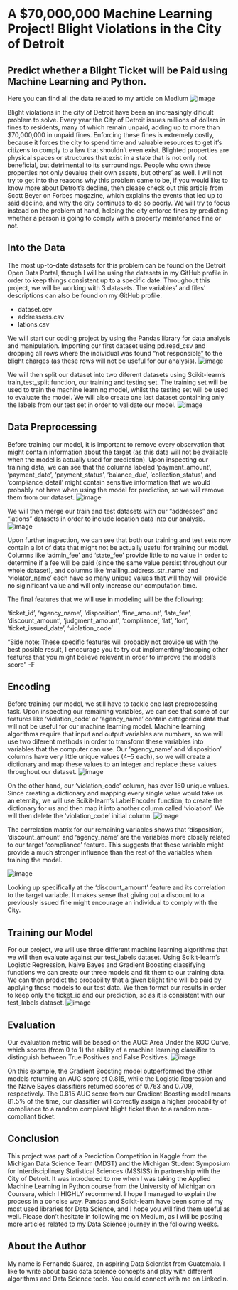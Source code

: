 # A $70,000,000 Machine Learning Project! Blight Violations in the City of Detroit
## Predict whether a Blight Ticket will be Paid using Machine Learning and Python.
Here you can find all the data related to my article on Medium
![image](https://user-images.githubusercontent.com/36652766/157273349-8f5f16f8-66d2-44bd-872c-3a404fa4c1c1.png)

Blight violations in the city of Detroit have been an increasingly dificult problem to solve. Every year the City of Detroit issues millions of dollars in fines to residents, many of which remain unpaid, adding up to more than $70,000,000 in unpaid fines. Enforcing these fines is extremely costly, because it forces the city to spend time and valuable resources to get it’s citizens to comply to a law that shouldn’t even exist.
Blighted properties are physical spaces or structures that exist in a state that is not only not beneficial, but detrimental to its surroundings. People who own these properties not only devalue their own assets, but others’ as well.
I will not try to get into the reasons why this problem came to be, if you would like to know more about Detroit’s decline, then please check out this article from Scott Beyer on Forbes magazine, which explains the events that led up to said decline, and why the city continues to do so poorly. We will try to focus instead on the problem at hand, helping the city enforce fines by predicting whether a person is going to comply with a property maintenance fine or not.

## Into the Data
The most up-to-date datasets for this problem can be found on the Detroit Open Data Portal, though I will be using the datasets in my GitHub profile in order to keep things consistent up to a specific date.
Throughout this project, we will be working with 3 datasets. The variables’ and files’ descriptions can also be found on my GitHub profile.

* dataset.csv
* addressess.csv
* latlons.csv

We will start our coding project by using the Pandas library for data analysis and manipulation. Importing our first dataset using pd.read_csv and dropping all rows where the individual was found “not responsible” to the blight charges (as these rows will not be useful for our analysis).
![image](https://user-images.githubusercontent.com/36652766/157273686-c294e3ef-9935-4473-ba13-5d3420281581.png)

We will then split our dataset into two diferent datasets using Scikit-learn’s train_test_split function, our training and testing set. The training set will be used to train the machine learning model, whilst the testing set will be used to evaluate the model. We will also create one last dataset containing only the labels from our test set in order to validate our model.
![image](https://user-images.githubusercontent.com/36652766/157273727-278536fb-e13d-4f19-b5b4-9ac614d4c485.png)

## Data Preprocessing
Before training our model, it is important to remove every observation that might contain information about the target (as this data will not be available when the model is actually used for prediction).
Upon inspecting our training data, we can see that the columns labeled ‘payment_amount’, ‘payment_date’, ‘payment_status’, ‘balance_due’, ‘collection_status’, and ‘compliance_detail’ might contain sensitive information that we would probably not have when using the model for prediction, so we will remove them from our dataset.
![image](https://user-images.githubusercontent.com/36652766/157273781-210291db-4ed3-40c8-ae1a-117be28d3834.png)

We will then merge our train and test datasets with our “addresses” and “latlons” datasets in order to include location data into our analysis.
![image](https://user-images.githubusercontent.com/36652766/157273810-23be96ac-93a8-4b33-a0d3-7a107f8ad686.png)

Upon further inspection, we can see that both our training and test sets now contain a lot of data that might not be actually useful for training our model. Columns like ‘admin_fee’ and ‘state_fee’ provide little to no value in order to determine if a fee will be paid (since the same value persist throughout our whole dataset), and columns like ‘mailing_address_str_name’ and ‘violator_name’ each have so many unique values that will they will provide no siginificant value and will only increase our computation time.

The final features that we will use in modeling will be the following:

‘ticket_id’, ‘agency_name’, ‘disposition’, ‘fine_amount’, ‘late_fee’,
‘discount_amount’, ‘judgment_amount’, ‘compliance’, ‘lat’, ‘lon’,
‘ticket_issued_date’, ‘violation_code’

“Side note: These specific features will probably not provide us with the best posible result, I encourage you to try out implementing/dropping other features that you might believe relevant in order to improve the model’s score” -F

## Encoding
Before training our model, we still have to tackle one last preprocessing task. Upon inspecting our remaining variables, we can see that some of our features like ‘violation_code’ or ‘agency_name’ contain categorical data that will not be useful for our machine learning model. Machine learning algorithms require that input and output variables are numbers, so we will use two diferent methods in order to transform these variables into variables that the computer can use.
Our ‘agency_name’ and ‘disposition’ columns have very little unique values (4–5 each), so we will create a dictionary and map these values to an integer and replace these values throughout our dataset.
![image](https://user-images.githubusercontent.com/36652766/157274005-b8c1e6ce-e04d-4c9d-a1b3-2aa87573fecc.png)

On the other hand, our ‘violation_code’ column, has over 150 unique values. Since creating a dictionary and mapping every single value would take us an eternity, we will use Scikit-learn’s LabelEncoder function, to create the dictionary for us and then map it into another column called ‘violation’. We will then delete the ‘violation_code’ initial column.
![image](https://user-images.githubusercontent.com/36652766/157274045-890249a7-244b-4d1c-9e98-d2ec3da885ca.png)

The correlation matrix for our remaining variables shows that ‘disposition’, ‘discount_amount’ and ‘agency_name’ are the variables more closely related to our target ‘compliance’ feature. This suggests that these variable might provide a much stronger influence than the rest of the variables when training the model.

![image](https://user-images.githubusercontent.com/36652766/157274274-75d585b9-f965-4d50-bbf0-e0e6678ca8a3.png)

Looking up specifically at the ‘discount_amount’ feature and its correlation to the target variable. It makes sense that giving out a discount to a previously issued fine might encourage an individual to comply with the City.

## Training our Model
For our project, we will use three different machine learning algorithms that we will then evaluate against our test_labels dataset. Using Scikit-learn’s Logistic Regression, Naive Bayes and Gradient Boosting classifying functions we can create our three models and fit them to our training data. We can then predict the probability that a given blight fine will be paid by applying these models to our test data. We then format our results in order to keep only the ticket_id and our prediction, so as it is consistent with our test_labels dataset.
![image](https://user-images.githubusercontent.com/36652766/157274381-71b7a49f-97a0-4eb0-91ab-cc2468665517.png)

## Evaluation
Our evaluation metric will be based on the AUC: Area Under the ROC Curve, which scores (from 0 to 1) the ability of a machine learning classifier to distinguish between True Positives and False Positives.
![image](https://user-images.githubusercontent.com/36652766/157274442-63424179-6a77-4b7a-b55f-40a54e9fb198.png)

On this example, the Gradient Boosting model outperformed the other models returning an AUC score of 0.815, while the Logistic Regression and the Naive Bayes classifiers returned scores of 0.763 and 0.709, respectively. The 0.815 AUC score from our Gradient Boosting model means 81.5% of the time, our classifier will correctly assign a higher probability of compliance to a random compliant blight ticket than to a random non-compliant ticket.

## Conclusion
This project was part of a Prediction Competition in Kaggle from the Michigan Data Science Team (MDST) and the Michigan Student Symposium for Interdisciplinary Statistical Sciences (MSSISS) in partnership with the City of Detroit. It was introduced to me when I was taking the Applied Machine Learning in Python course from the University of Michigan on Coursera, which I HIGHLY recommend. I hope I managed to explain the process in a concise way. Pandas and Scikit-learn have been some of my most used libraries for Data Science, and I hope you will find them useful as well. Please don’t hesitate in following me on Medium, as I will be posting more articles related to my Data Science journey in the following weeks.

## About the Author
My name is Fernando Suárez, an aspiring Data Scientist from Guatemala. I like to write about basic data science concepts and play with different algorithms and Data Science tools. You could connect with me on LinkedIn.
